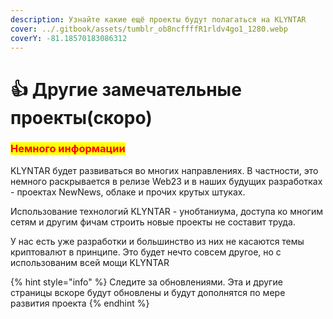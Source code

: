 ```yaml
---
description: Узнайте какие ещё проекты будут полагаться на KLYNTAR
cover: ../.gitbook/assets/tumblr_ob8ncffffR1rldv4go1_1280.webp
coverY: -81.18570183086312
---
```


# 👍 Другие замечательные проекты(скоро)

### <mark style="color:red;">**Немного информации**</mark>

KLYNTAR будет развиваться во многих направлениях. В частности, это немного раскрывается в релизе Web23  и в наших будущих разработках - проектах NewNews, облаке и прочих крутых штуках.

Использование технологий KLYNTAR - унобтаниума, доступа ко многим сетям и другим фичам строить новые проекты не составит труда.

У нас есть уже разработки и большинство из них не касаются темы криптовалют в принципе. Это будет нечто совсем другое, но с использованим всей мощи KLYNTAR

{% hint style="info" %}
Следите за обновлениями. Эта и другие страницы вскоре будут обновлены и будут дополнятся по мере развития проекта
{% endhint %}

